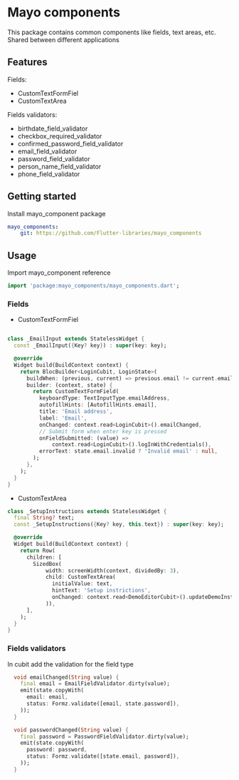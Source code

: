 # Mayo components

This package contains common components like fields, text areas, etc. Shared between different applications

## Features

Fields:
- CustomTextFormFiel
- CustomTextArea

Fields validators:
- birthdate_field_validator
- checkbox_required_validator
- confirmed_password_field_validator
- email_field_validator
- password_field_validator
- person_name_field_validator
- phone_field_validator

## Getting started

Install mayo_component package

```yaml
mayo_components:
    git: https://github.com/Flutter-libraries/mayo_components
```

## Usage

Import mayo_component reference

```dart
import 'package:mayo_components/mayo_components.dart';
```

### Fields

- CustomTextFormFiel
```dart

class _EmailInput extends StatelessWidget {
  const _EmailInput({Key? key}) : super(key: key);

  @override
  Widget build(BuildContext context) {
    return BlocBuilder<LoginCubit, LoginState>(
      buildWhen: (previous, current) => previous.email != current.email,
      builder: (context, state) {
        return CustomTextFormField(
          keyboardType: TextInputType.emailAddress,
          autofillHints: [AutofillHints.email],
          title: 'Email address',
          label: 'Email',
          onChanged: context.read<LoginCubit>().emailChanged,
          // Submit form when enter key is pressed
          onFieldSubmitted: (value) =>
              context.read<LoginCubit>().logInWithCredentials(),
          errorText: state.email.invalid ? 'Invalid email' : null,
        );
      },
    );
  }
}
```

- CustomTextArea
```dart
class _SetupInstructions extends StatelessWidget {
  final String? text;
  const _SetupInstructions({Key? key, this.text}) : super(key: key);

  @override
  Widget build(BuildContext context) {
    return Row(
      children: [
        SizedBox(
            width: screenWidth(context, dividedBy: 3),
            child: CustomTextArea(
              initialValue: text,
              hintText: 'Setup instrictions',
              onChanged: context.read<DemoEditorCubit>().updateDemoInstructions,
            )),
      ],
    );
  }
}
```

### Fields validators

In cubit add the validation for the field type

```dart
  void emailChanged(String value) {
    final email = EmailFieldValidator.dirty(value);
    emit(state.copyWith(
      email: email,
      status: Formz.validate([email, state.password]),
    ));
  }

  void passwordChanged(String value) {
    final password = PasswordFieldValidator.dirty(value);
    emit(state.copyWith(
      password: password,
      status: Formz.validate([state.email, password]),
    ));
  }
```
